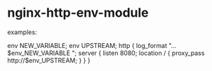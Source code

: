 # nginx-http-env-module

examples:

env NEW_VARIABLE;
env UPSTREAM;
http {
    log_format "... $env_NEW_VARIABLE ";
    server {
        listen 8080;
        location / {
            proxy_pass http://$env_UPSTREAM;
        }
    }
}
